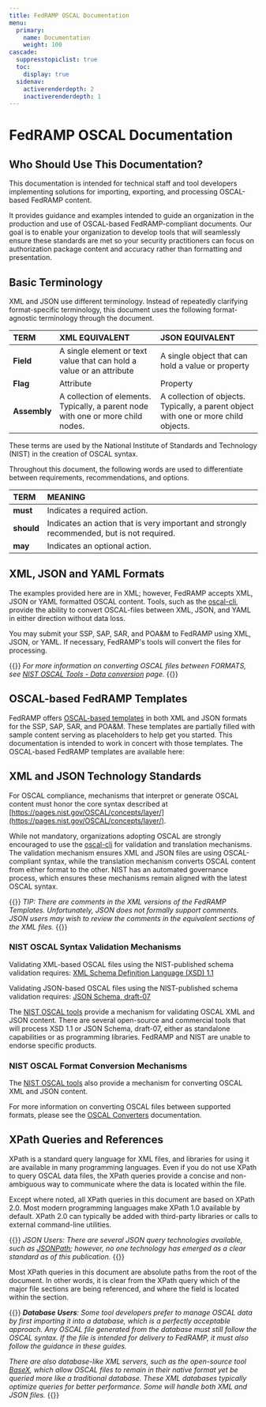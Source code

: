 ```yaml
---
title: FedRAMP OSCAL Documentation
menu:
  primary:
    name: Documentation
    weight: 100
cascade:
  suppresstopiclist: true
  toc:
    display: true
  sidenav:
    activerenderdepth: 2
    inactiverenderdepth: 1
---
```

# FedRAMP OSCAL Documentation

## Who Should Use This Documentation?

This documentation is intended for technical staff and tool developers implementing solutions for importing, exporting, and processing OSCAL-based FedRAMP content.

It provides guidance and examples intended to guide an organization in the production and use of OSCAL-based FedRAMP-compliant documents. Our goal is to enable your organization to develop tools that will seamlessly ensure these standards are met so your security practitioners can focus on authorization package content and accuracy rather than formatting and presentation.

## Basic Terminology

XML and JSON use different terminology. Instead of repeatedly clarifying format-specific terminology, this document uses the following format-agnostic terminology through the document. 

|**TERM**|**XML EQUIVALENT**|**JSON EQUIVALENT**|
| :- | :- | :- |
|**Field**|A single element or text value that can hold a value or an attribute|A single object that can hold a value or property|
|**Flag**|Attribute|Property|
|**Assembly**|A collection of elements. Typically, a parent node with one or more child nodes.|A collection of objects. Typically, a parent object with one or more child objects.|

These terms are used by the National Institute of Standards and Technology (NIST) in the creation of OSCAL syntax.

Throughout this document, the following words are used to differentiate between requirements, recommendations, and options.

|**TERM**|**MEANING**|
| :- | :- |
|**must**|Indicates a required action.|
|**should**|Indicates an action that is very important and strongly recommended, but is not required.|
|**may**|Indicates an optional action.|


## XML, JSON and YAML Formats

The examples provided here are in XML; however, FedRAMP accepts XML, JSON or YAML formatted OSCAL content. Tools, such as the [oscal-cli](/resources/tools), provide the ability to convert OSCAL-files between XML, JSON, and YAML in either direction without data loss.

You may submit your SSP, SAP, SAR, and POA&M to FedRAMP using XML, JSON, or YAML. If necessary, FedRAMP's tools will convert the files for processing.

{{<callout>}}
_For more information on converting OSCAL files between FORMATS, see [NIST OSCAL Tools - Data conversion](https://pages.nist.gov/OSCAL/resources/tools/#data-conversion) page._
{{</callout>}}

## OSCAL-based FedRAMP Templates

FedRAMP offers [OSCAL-based templates](https://github.com/GSA/fedramp-automation/tree/master/dist/content/rev5/templates) in both XML and JSON formats for
the SSP, SAP, SAR, and POA&M. These templates are partially filled with
sample content serving as placeholders to help get you started. This
documentation is intended to work in concert with those templates. The
OSCAL-based FedRAMP templates are available here:

## XML and JSON Technology Standards

For OSCAL compliance, mechanisms that interpret or generate OSCAL
content must honor the core syntax described at
[https://pages.nist.gov/OSCAL/concepts/layer/](https://pages.nist.gov/OSCAL/concepts/layer/).

While not mandatory, organizations adopting OSCAL are strongly
encouraged to use the [oscal-cli](https://github.com/usnistgov/oscal-cli) for validation and translation
mechanisms. The validation mechanism ensures XML and JSON files are
using OSCAL-compliant syntax, while the translation mechanism converts
OSCAL content from either format to the other. NIST has an automated
governance process, which ensures these mechanisms remain aligned with
the latest OSCAL syntax.

{{<callout>}}
_TIP: There are comments in the XML versions of the FedRAMP Templates. Unfortunately, JSON does not formally support comments. JSON users may wish to review the comments in the equivalent sections of the XML files._
{{</callout>}}

### NIST OSCAL Syntax Validation Mechanisms

Validating XML-based OSCAL files using the NIST-published schema
validation requires: [XML Schema Definition Language (XSD) 1.1](https://www.w3.org/TR/xmlschema11-1/)

Validating JSON-based OSCAL files using the NIST-published schema
validation requires: [JSON Schema, draft-07](https://json-schema.org/specification-links#23draft-7)

The [NIST OSCAL tools](https://pages.nist.gov/OSCAL/resources/tools/#validation) provide a mechanism for validating OSCAL XML and JSON content. There are several open-source and commercial tools that will process XSD 1.1 or JSON Schema, draft-07, either as standalone capabilities or as programming libraries. FedRAMP and NIST are unable to endorse specific products.

### NIST OSCAL Format Conversion Mechanisms

The [NIST OSCAL tools](https://pages.nist.gov/OSCAL/resources/tools/#data-conversion) also provide a mechanism for converting OSCAL XML and JSON content.

For more information on converting OSCAL files between supported
formats, please see the [OSCAL Converters](https://pages.nist.gov/OSCAL/concepts/layer/overview/#oscal-converters) documentation.

## XPath Queries and References

XPath is a standard query language for XML files, and libraries for
using it are available in many programming languages. Even if you do not
use XPath to query OSCAL data files, the XPath queries provide a concise
and non-ambiguous way to communicate where the data is located within
the file.

Except where noted, all XPath queries in this document are based on
XPath 2.0. Most modern programming languages make XPath 1.0 available by
default. XPath 2.0 can typically be added with third-party libraries or
calls to external command-line utilities.

{{<callout>}}
_JSON Users: There are several JSON query technologies available, such as [JSONPath](https://restfulapi.net/json-jsonpath/); however, no one technology has emerged as a clear standard as of this publication._
{{</callout>}}

Most XPath queries in this document are absolute paths from the root of
the document. In other words, it is clear from the XPath query which of
the major file sections are being referenced,
and where the field is located within the section.

{{<callout>}}
_**Database Users**: Some tool developers prefer to manage OSCAL data by first importing it into a database, which is a perfectly acceptable approach. Any OSCAL file generated from the database must still follow the OSCAL syntax. If the file is intended for delivery to FedRAMP, it must also follow the guidance in these guides._

_There are also database-like XML servers, such as the open-source tool [BaseX](https://basex.org/), which allow OSCAL files to remain in their native format yet be queried more like a traditional database. These XML databases typically optimize queries for better performance. Some will handle both XML and JSON files._
{{</callout>}}
